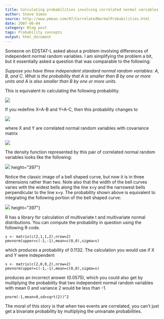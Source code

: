 ```yaml
---
title: Calculating probabilities involving correlated normal variables
author: Steve Simon
source: http://www.pmean.com/07/CorrelatedNormalProbabilities.html
date: 2007-06-04
category: Blog post
tags: Probability concepts
output: html_document
---
```


Someone on EDSTAT-L asked about a problem involving differences of
independent normal random variables. I am simplifying the problem a bit,
but it essentially asked a question that was comparable to the
following:

*Suppose you have three independent standard normal random variables:
A, B, and C. What is the probability that A is smaller than B by one
or more units and A is also smaller than B by one or more units.*

<!---More--->

This is equivalent to calculating the following probability.

![](http://www.pmean.com/images/images/07/CorrelatedNormalProbabilities01.gif)

If you redefine X=A-B and Y=A-C, then this probability changes to

![](http://www.pmean.com/images/images/07/CorrelatedNormalProbabilities02.gif)

where X and Y are correlated normal random variables with covariance
matrix

![](http://www.pmean.com/images/images/07/CorrelatedNormalProbabilities03.gif)

The density function represented by this pair of correlated normal
random variables looks like the following:

![](http://www.pmean.com/images/images/07/CorrelatedNormalProbabilities04.gif)
height="397"}

Notice the classic image of a bell shaped curve, but now it is in three
dimensions rather than two. Note also that the width of the bell curves
varies with the widest bells along the line x=y and the narrowest bells
perpendicular to the line x=y. The probability shown above is equivalent
to integrating the following portion of the bell shaped curve:

![](http://www.pmean.com/images/images/07/CorrelatedNormalProbabilities05.gif)
height="397"}

R has a library for calculation of multivariate t and multivariate
normal distributions. You can compute the probability in question using
the following R code.

    s <- matrix(c(2,1,1,2),nrow=2)
    pmvnorm(upper=c(-1,-1),mean=c(0,0),sigma=s)

which produces a probability of 0.1132. The calculation you would use if
X and Y were independent

    s <- matrix(c(2,0,0,2),nrow=2)
    pmvnorm(upper=c(-1,-1),mean=c(0,0),sigma=s)

produces an incorrect answer (0.0575), which you could also get by
multiplying the probability that two independent normal random variables
with mean 0 and variance 2 would be less than -1.

    pnorm(-1,mean=0,sd=sqrt(2))^2

The moral of this story is that when two events are correlated, you
can't just get a bivariate probability by multiplying the univariate
probabilities.
